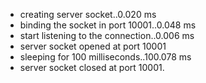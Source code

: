  * creating server socket..0.020 ms
 * binding the socket in port 10001..0.048 ms
 * start listening to the connection..0.006 ms
 * server socket opened at port 10001
 * sleeping for 100 milliseconds..100.078 ms
 * server socket closed at port 10001.
